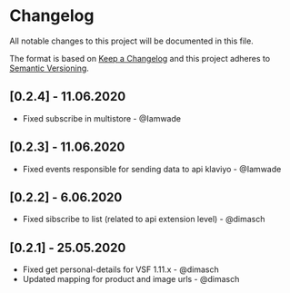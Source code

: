 # Changelog
All notable changes to this project will be documented in this file.

The format is based on [Keep a Changelog](https://keepachangelog.com/en/1.0.0/)
and this project adheres to [Semantic Versioning](https://semver.org/spec/v2.0.0.html).

## [0.2.4] - 11.06.2020
- Fixed subscribe in multistore - @Iamwade

## [0.2.3] - 11.06.2020
- Fixed events responsible for sending data to api klaviyo - @Iamwade

## [0.2.2] - 6.06.2020
- Fixed sibscribe to list (related to api extension level) - @dimasch

## [0.2.1] - 25.05.2020
- Fixed get personal-details for VSF 1.11.x - @dimasch      
- Updated mapping for product and image urls - @dimasch
